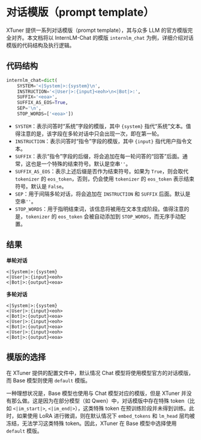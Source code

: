 # 对话模版（prompt template）

XTuner 提供一系列对话模版（prompt template），其与众多 LLM 的官方模版完全对齐。本文档将以 InternLM-Chat 的模版 `internlm_chat` 为例，详细介绍对话模版的代码结构及执行逻辑。

## 代码结构

```python
internlm_chat=dict(
    SYSTEM='<|System|>:{system}\n',
    INSTRUCTION='<|User|>:{input}<eoh>\n<|Bot|>:',
    SUFFIX='<eoa>',
    SUFFIX_AS_EOS=True,
    SEP='\n',
    STOP_WORDS=['<eoa>'])
```

- `SYSTEM`：表示问答时“系统”字段的模版，其中 `{system}` 指代“系统”文本。值得注意的是，该字段在多轮对话中只会出现一次，即在第一轮。
- `INSTRUCTION`：表示问答时“指令”字段的模版，其中 `{input}` 指代用户指令文本。
- `SUFFIX`：表示“指令”字段的后缀，将会追加在每一轮问答的“回答”后面。通常，这也是一个特殊的结束符号。默认是空串`''`。
- `SUFFIX_AS_EOS`：表示上述后缀是否作为结束符号。如果为 `True`，则会取代 `tokenizer` 的 `eos_token`，否则，仍会使用 `tokenizer` 的 `eos_token` 表示结束符号。默认是 `False`。
- `SEP`：用于间隔多轮对话，将会追加在 `INSTRUCTION` 和 `SUFFIX` 后面。默认是空串`''`。
- `STOP_WORDS`：用于指明结束词，该信息将被用在文本生成阶段。值得注意的是，`tokenizer` 的 `eos_token` 会被自动添加到 `STOP_WORDS`，而无序手动配置。

## 结果

**单轮对话**

```
<|System|>:{system}
<|User|>:{input}<eoh>
<|Bot|>:{output}<eoa>
```

**多轮对话**

```
<|System|>:{system}
<|User|>:{input}<eoh>
<|Bot|>:{output}<eoa>
<|User|>:{input}<eoh>
<|Bot|>:{output}<eoa>
<|User|>:{input}<eoh>
<|Bot|>:{output}<eoa>
```

## 模版的选择

在 XTuner 提供的配置文件中，默认情况 Chat 模型将使用模型官方的对话模版，而 Base 模型则使用 `default` 模版。

一种理想状况是，Base 模型也使用与 Chat 模型对应的模版，但是 XTuner 并没有那么做。这是因为在部分模型（如 Qwen）中，对话模版中存在特殊 token（比如 `<|im_start|>`, `<|im_end|>`），这类特殊 token 在预训练阶段并未得到训练。此时，如果使用 LoRA 进行微调，则在默认情况下 `embed_tokens` 和 `lm_head` 层均被冻结，无法学习这类特殊 token。因此，XTuner 在 Base 模型中选择使用 `default` 模版。
